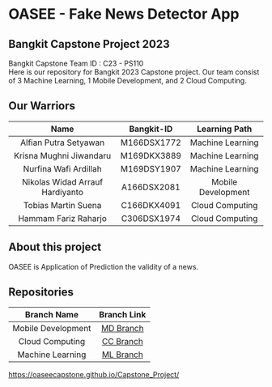 # OASEE - Fake News Detector App

## Bangkit Capstone Project 2023

Bangkit Capstone Team ID : C23 - PS110 <br>
Here is our repository for Bangkit 2023 Capstone project. Our team consist of 3 Machine Learning, 1 Mobile Development, and 2 Cloud Computing.

## Our Warriors

|              Name               | Bangkit-ID  |   Learning Path    |
| :-----------------------------: | :---------: | :----------------: |
|      Alfian Putra Setyawan      | M166DSX1772 |  Machine Learning  |
|     Krisna Mughni Jiwandaru     | M169DKX3889 |  Machine Learning  |
|      Nurfina Wafi Ardillah      | M169DSY1907 |  Machine Learning  |
| Nikolas Widad Arrauf Hardiyanto | A166DSX2081 | Mobile Development |
|       Tobias Martin Suena       | C166DKX4091 |  Cloud Computing   |
|      Hammam Fariz Raharjo       | C306DSX1974 |  Cloud Computing   |

## About this project

OASEE is Application of Prediction the validity of a news.

## Repositories

|    Branch Name     |                                      Branch Link                                       |
| :----------------: | :------------------------------------------------------------------------------------: |
| Mobile Development | [MD Branch](https://github.com/oaseecapstone/Capstone_Project/tree/cloud_computing)    |
|  Cloud Computing   | [CC Branch](https://github.com/oaseecapstone/Capstone_Project/tree/mobile_development) |
|  Machine Learning  | [ML Branch](https://github.com/oaseecapstone/Capstone_Project/tree/machine_learning)   |

https://oaseecapstone.github.io/Capstone_Project/
